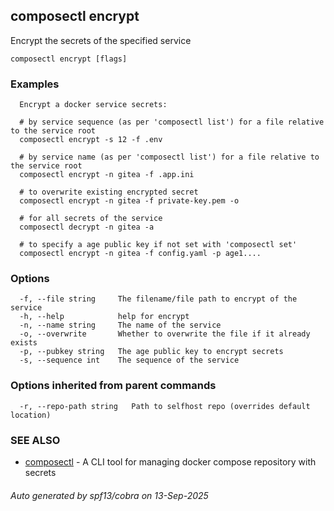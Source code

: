 ## composectl encrypt

Encrypt the secrets of the specified service

```
composectl encrypt [flags]
```

### Examples

```
  Encrypt a docker service secrets:

  # by service sequence (as per 'composectl list') for a file relative to the service root
  composectl encrypt -s 12 -f .env

  # by service name (as per 'composectl list') for a file relative to the service root
  composectl encrypt -n gitea -f .app.ini

  # to overwrite existing encrypted secret
  composectl encrypt -n gitea -f private-key.pem -o

  # for all secrets of the service
  composectl decrypt -n gitea -a

  # to specify a age public key if not set with 'composectl set'
  composectl encrypt -n gitea -f config.yaml -p age1....

```

### Options

```
  -f, --file string     The filename/file path to encrypt of the service
  -h, --help            help for encrypt
  -n, --name string     The name of the service
  -o, --overwrite       Whether to overwrite the file if it already exists
  -p, --pubkey string   The age public key to encrypt secrets
  -s, --sequence int    The sequence of the service
```

### Options inherited from parent commands

```
  -r, --repo-path string   Path to selfhost repo (overrides default location)
```

### SEE ALSO

* [composectl](composectl.md)	 - A CLI tool for managing docker compose repository with secrets

###### Auto generated by spf13/cobra on 13-Sep-2025
